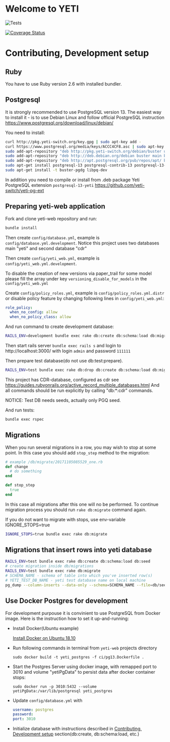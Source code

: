 # Welcome to YETI
![Tests](https://github.com/yeti-switch/yeti-web/workflows/Tests/badge.svg?branch=master)

[![Coverage Status](https://coveralls.io/repos/github/yeti-switch/yeti-web/badge.svg?branch=master)](https://coveralls.io/github/yeti-switch/yeti-web?branch=master)


# Contributing, Development setup

## Ruby

You have to use Ruby version 2.6 with installed bundler.

## Postgresql

It is strongly recommended to use PostgreSQL version 13.
The easiest way to install it - is to use Debian Linux and follow official PostgreSQL instruction
https://www.postgresql.org/download/linux/debian/

You need to install:

```sh
curl http://pkg.yeti-switch.org/key.gpg | sudo apt-key add -
curl https://www.postgresql.org/media/keys/ACCC4CF8.asc	| sudo apt-key add -
sudo add-apt-repository "deb http://pkg.yeti-switch.org/debian/buster unstable main"
sudo add-apt-repository "deb http://deb.debian.org/debian buster main buster non-free"
sudo add-apt-repository "deb http://apt.postgresql.org/pub/repos/apt/ buster-pgdg main"
sudo apt-get install postgresql-13 postgresql-contrib-13 postgresql-13-prefix postgresql-13-pgq3 postgresql-13-pgq-ext postgresql-13-yeti postgresql-13-pllua
sudo apt-get install -t buster-pgdg libpq-dev
```
In addition you need to compile or install from .deb package Yeti PostgreSQL extension `postgresql-13-yeti` https://github.com/yeti-switch/yeti-pg-ext

## Preparing yeti-web application

Fork and clone yeti-web repository and run:

```sh
bundle install
```

Then create `config/database.yml`, example is `config/database.yml.development`. Notice this project uses two databases main "yeti" and second database "cdr"

Then create `config/yeti_web.yml`, example is `config/yeti_web.yml.development`.

To disable the creation of new versions via paper_trail for some model please fill the array under key `versioning_disable_for_models` in the `config/yeti_web.yml`

Сreate `config/policy_roles.yml`, example is `config/policy_roles.yml.distr` or disable policy feature by changing following lines in `config/yeti_web.yml`:

```yaml
role_policy:
  when_no_config: allow
  when_no_policy_class: allow
```

And run command to create development database:

```sh
RAILS_ENV=development bundle exec rake db:create db:schema:load db:migrate db:seed
```

Then start rails server `bundle exec rails s` and login to http://localhost:3000/ with
login `admin` and password `111111`

Then prepare test database(do not use db:test:prepare).

```sh
RAILS_ENV=test bundle exec rake db:drop db:create db:schema:load db:migrate db:seed
```

This project has CDR-database, configured as cdr
see https://guides.rubyonrails.org/active_record_multiple_databases.html
And all commands should be run explicitly by calling "db:*:cdr" commands.

NOTICE: Test DB needs seeds, actually only PGQ seed.

And run tests:

```sh
bundle exec rspec
```

## Migrations

When you run several migrations in a row, you may wish to stop at some point. In this case you should add `stop_step` method to the migration:

```ruby
# example /db/migrate/20171105085529_one.rb
def change
  # do something
end

def stop_step
  true
end
```

In this case all migrations after this one will no be performed. To continue migration process you should run `rake db:migrate` command again.

If you do not want to migrate with stops, use env-variable IGNORE_STOPS=true

```sh
IGNORE_STOPS=true bundle exec rake db:migrate
```

## Migrations that insert rows into yeti database

```bash
RAILS_ENV=test bundle exec rake db:create db:schema:load db:seed
# create migration inside db/migrations
RAILS_ENV=test bundle exec rake db:migrate
# SCHEMA_NAME - schema of table into which you've inserted row(s)
# YETI_TEST_DB_NAME - yeti test database name on local machine
pg_dump --column-inserts --data-only --schema=SCHEMA_NAME --file=db/seeds/main/SCHEMA_NAME.sql YETI_TEST_DB_NAME
```

## Use Docker Postgres for development

For development purpouse it is convinient to use PostgreSQL from Docker image. Here is the instruction how to set it up-and-running:

* Install Docker(Ubuntu example)

  [Install Docker on Ubuntu 18.10](https://www.thecodecampus.de/blog/install-docker-on-ubuntu-18-10/)

* Run following commands in terminal from `yeti-web` projects directory

  ```
  sudo docker build -t yeti_postgres -f ci/pg13.Dockerfile .
  ```

* Start the Postgres Server using docker image, with remapped port to 3010 and volume "yetiPgData" to persist data after docker container stops:

  ```
  sudo docker run -p 3010:5432 --volume yetiPgData:/var/lib/postgresql yeti_postgres
  ```

* Update `config/database.yml` with

  ```yml
  username: postgres
  password:
  port: 3010
  ```

* Initialize database with instructions described in [Contributing, Development setup](#contributing-development-setup) section(db:create, db:schema:load, etc.)
